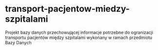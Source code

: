 # transport-pacjentow-miedzy-szpitalami
Projekt bazy danych przechowującej informacje potrzebne do ogranizacji transportu pacjentów między szpitalami wykonany w ramach przedmiotu Bazy Danych
